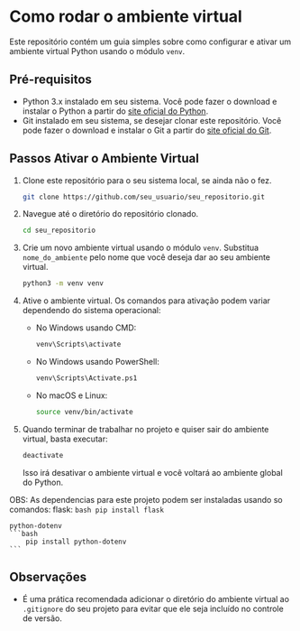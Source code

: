 # Como rodar o ambiente virtual

Este repositório contém um guia simples sobre como configurar e ativar um ambiente virtual Python usando o módulo `venv`.

## Pré-requisitos

- Python 3.x instalado em seu sistema. Você pode fazer o download e instalar o Python a partir do [site oficial do Python](https://www.python.org/downloads/).
- Git instalado em seu sistema, se desejar clonar este repositório. Você pode fazer o download e instalar o Git a partir do [site oficial do Git](https://git-scm.com/downloads).

## Passos Ativar o Ambiente Virtual

1. Clone este repositório para o seu sistema local, se ainda não o fez.

    ```bash
    git clone https://github.com/seu_usuario/seu_repositorio.git
    ```

2. Navegue até o diretório do repositório clonado.

    ```bash
    cd seu_repositorio
    ```

3. Crie um novo ambiente virtual usando o módulo `venv`. Substitua `nome_do_ambiente` pelo nome que você deseja dar ao seu ambiente virtual.

    ```bash
    python3 -m venv venv
    ```

4. Ative o ambiente virtual. Os comandos para ativação podem variar dependendo do sistema operacional:

    - No Windows usando CMD:

        ```bash
        venv\Scripts\activate
        ```

    - No Windows usando PowerShell:

        ```bash
        venv\Scripts\Activate.ps1
        ```

    - No macOS e Linux:

        ```bash
        source venv/bin/activate
        ```

6. Quando terminar de trabalhar no projeto e quiser sair do ambiente virtual, basta executar:

    ```bash
    deactivate
    ```

    Isso irá desativar o ambiente virtual e você voltará ao ambiente global do Python.

OBS: As dependencias para este projeto podem ser instaladas usando so comandos:
    flask:
    ```bash
        pip install flask
    ```
    
    python-dotenv
    ```bash
        pip install python-dotenv
    ```

## Observações

- É uma prática recomendada adicionar o diretório do ambiente virtual ao `.gitignore` do seu projeto para evitar que ele seja incluído no controle de versão.